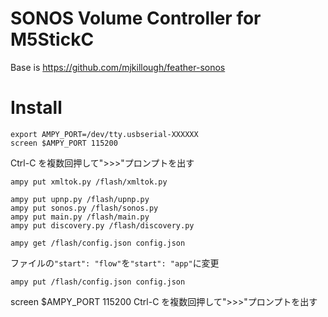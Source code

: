 # SONOS Volume Controller for M5StickC

Base is https://github.com/mjkillough/feather-sonos

# Install

```
export AMPY_PORT=/dev/tty.usbserial-XXXXXX
screen $AMPY_PORT 115200
```

Ctrl-C を複数回押して">>>"プロンプトを出す

```
ampy put xmltok.py /flash/xmltok.py

ampy put upnp.py /flash/upnp.py
ampy put sonos.py /flash/sonos.py
ampy put main.py /flash/main.py
ampy put discovery.py /flash/discovery.py
```

```
ampy get /flash/config.json config.json
```

ファイルの`"start": "flow"`を`"start": "app"`に変更

```
ampy put /flash/config.json config.json
```

screen \$AMPY_PORT 115200
Ctrl-C を複数回押して">>>"プロンプトを出す
